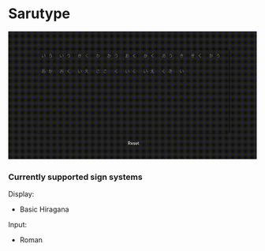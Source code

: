 # Sarutype

![](./Sarutype_Demo.gif)

### Currently supported sign systems

Display:

- Basic Hiragana

Input:

- Roman
